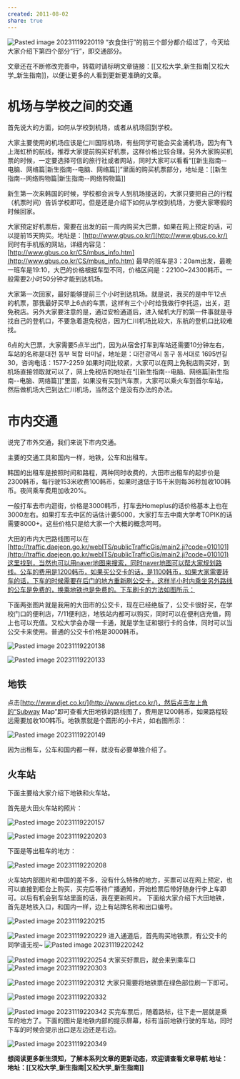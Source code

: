 ```yaml
---
created: 2011-08-02
share: true
---
```

![Pasted image 20231119220119](https://img.xcz.life/i/archive/obsidian/1741526449-d2.png)
“衣食住行”的前三个部分都介绍过了，今天给大家介绍下第四个部分“行”，即交通部分。 

文章还在不断修改完善中，转载时请标明文章链接：[[又松大学_新生指南|又松大学_新生指南]]，以便让更多的人看到更新更准确的文章。  

# 机场与学校之间的交通

首先说大的方面，如何从学校到机场，或者从机场回到学校。 

大家主要使用的机场应该是仁川国际机场，有些同学可能会买金浦机场，因为有飞上海虹桥的航线，推荐大家提前购买好机票，这样价格比较合理。另外大家购买机票的时候，一定要选择可信的旅行社或者网站，同时大家可以看看“[[新生指南--电脑、网络篇|新生指南--电脑、网络篇]]”里面的购买机票部分，地址是：[[新生指南--网络购物篇|新生指南--网络购物篇]] <!--more-->

新生第一次来韩国的时候，学校都会派专人到机场接送的，大家只要把自己的行程（机票时间）告诉学校即可。但是还是介绍下如何从学校到机场，方便大家寒假的时候回家。 

大家预定好机票后，需要在出发的前一周内购买大巴票，如果在网上预定的话，可以提前15天购买。地址是：[http://www.gbus.co.kr/](http://www.gbus.co.kr/) 同时有手机版的网站，详细内容见：[http://www.gbus.co.kr/CS/mbus_info.htm](http://www.gbus.co.kr/CS/mbus_info.htm) 最早的班车是3：20am出发，最晚一班车是19:10，大巴的价格根据车型不同，价格区间是：22100~24300韩币。一般需要2小时50分钟才能到达机场。

大家第一次回家，最好能够提前三个小时到达机场。就是说，我买的是中午12点的机票，那我最好买早上6点的车票，这样有三个小时给我做行李托运，出关，逛免税店。另外大家要注意的是，通过安检通道后，进入候机大厅的第一件事就是寻找自己的登机口，不要急着逛免税店，因为仁川机场比较大，东航的登机口比较难找。 

6点的大巴票，大家需要5点半出门，因为从宿舍打车到车站还需要10分钟左右，车站的名称是대전 동부 복합 터미널，地址是：대전광역시 동구 동서대로 1695번길 30，咨询电话：1577-2259 如果时间比较紧，大家可以在网上免税店购买好，到机场直接领取就可以了，网上免税店的地址在“[[新生指南--电脑、网络篇|新生指南--电脑、网络篇]]”里面，如果没有买到汽车票，大家可以乘火车到首尔车站，然后做机场大巴到达仁川机场，当然这个是没有办法的办法。

# 市内交通

说完了市外交通，我们来说下市内交通。

主要的交通工具和国内一样，地铁，公车和出租车。

韩国的出租车是按照时间和路程，两种同时收费的，大田市出租车的起步价是2300韩币，每行驶153米收费100韩币，如果时速低于15千米则每36秒加收100韩币。夜间乘车费用加收20%。

一般打车去市内逛街，价格是3000韩币，打车去Homeplus的话价格基本上也在3000左右。如果打车去中区的话估计要5000，大家打车去中南大学考TOPIK的话需要8000+。这些价格只是给大家一个大概的概念呵呵。

大田的市内大巴路线图可以在[http://traffic.daejeon.go.kr/webITS/publicTrafficGis/main2.ji?code=010101](http://traffic.daejeon.go.kr/webITS/publicTrafficGis/main2.ji?code=010101)这里找到，当然也可以用naver地图来搜索，同时naver地图可以帮大家规划路线。公车的费用是1200韩币，如果买公交卡的话，是1100韩币，如果大家需要转车的话，下车的时候需要在后门的地方重新刷公交卡，这样半小时内乘坐另外路线的公车是免费的，换乘地铁也是免费的。下车刷卡的方法如图所示：

下面两张图片就是我用的大田市的公交卡，现在已经绝版了，公交卡很好买，在学校门口的便利店，7/11便利店，地铁站内都可以购买，同时可以在便利店充值，网上也可以充值。又松大学会办理一卡通，就是学生证和银行卡的合体，同时可以当公交卡来使用。普通的公交卡价格是3000韩币。

![Pasted image 20231119220138](https://img.xcz.life/i/archive/obsidian/1741526449-7f.png)

![Pasted image 20231119220133](https://img.xcz.life/i/archive/obsidian/1741526449-a9.png)

## 地铁

点击[http://www.djet.co.kr/](http://www.djet.co.kr/)，然后点击左上角的“Subway Map”即可查看大田地铁的路线图了，费用是1200韩币，如果路程较远需要加收100韩币。地铁票就是个圆形的小卡片，如右图所示：

![Pasted image 20231119220149](https://img.xcz.life/i/archive/obsidian/1741526449-87.png)

因为出租车，公车和国内都一样，就没有必要单独介绍了。

## 火车站

下面主要给大家介绍下地铁和火车站。

首先是大田火车站的照片： 

![Pasted image 20231119220157](https://img.xcz.life/i/archive/obsidian/1741526449-8d.png)

![Pasted image 20231119220203](https://img.xcz.life/i/archive/obsidian/1741526449-02.png)

下面是等出租车的地方： 

![Pasted image 20231119220208](https://img.xcz.life/i/archive/obsidian/1741526449-61.png)

火车站内部图片和中国的差不多，没有什么特殊的地方，买票可以在网上预定，也可以直接到柜台上购买，买完后等待广播通知，开始检票后带好随身行李上车即可。以后有机会到车站里面的话，我在更新照片。 下面给大家介绍下大田地铁，首先是地铁入口，和国内一样，边上有站牌名称和出口编号。 

![Pasted image 20231119220215](https://img.xcz.life/i/archive/obsidian/1741526449-f3.png)

![Pasted image 20231119220229](https://img.xcz.life/i/archive/obsidian/1741526449-bb.png)
进入通道后，首先购买地铁票，有公交卡的同学请无视~ 
![Pasted image 20231119220242](https://img.xcz.life/i/archive/obsidian/1741526449-cd.png)

![Pasted image 20231119220254](https://img.xcz.life/i/archive/obsidian/1741526449-15.png)
大家买好票后，就会来到乘车口 
![Pasted image 20231119220303](https://img.xcz.life/i/archive/obsidian/1741526449-01.png)

![Pasted image 20231119220312](https://img.xcz.life/i/archive/obsidian/1741526449-09.png)
大家只需要将地铁票在绿色部位刷一下即可。

![Pasted image 20231119220332](https://img.xcz.life/i/archive/obsidian/1741526449-38.png)

![Pasted image 20231119220342](https://img.xcz.life/i/archive/obsidian/1741526449-c5.png)
买完车票后，随着路标，往下走一层就是乘车的地方了。下面的图片是地铁内部的提示屏幕，标有当前地铁行驶的车站，同时下车的时候会提示出口是左边还是右边。 

![Pasted image 20231119220349](https://img.xcz.life/i/archive/obsidian/1741526449-fa.png)

**想阅读更多新生须知，了解本系列文章的更新动态，欢迎请查看文章导航 地址：地址：[[又松大学_新生指南|又松大学_新生指南]]**